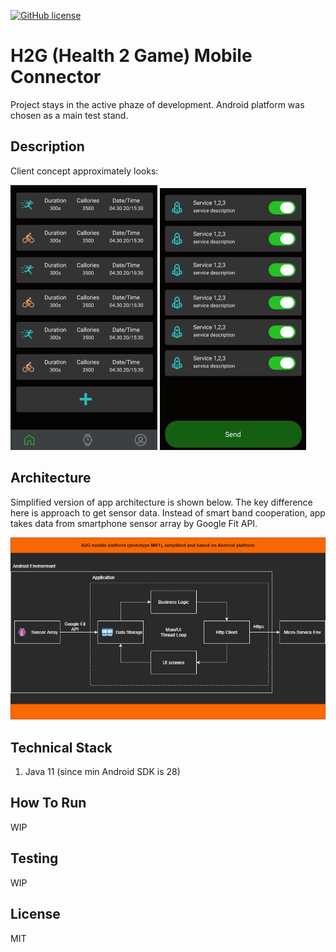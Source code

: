 [![GitHub license](https://img.shields.io/github/license/mashape/apistatus.svg)](https://github.com/Spayker/h2g-mobile-connector/blob/master/LICENSE)

# H2G (Health 2 Game) Mobile Connector

Project stays in the active phaze of development. Android platform was chosen as a main test stand.

## Description
Client concept approximately looks:

![alt text](resources/ux/h2g_activity_list.jpg)
![alt text](resources/ux/h2g_service_list.jpg)

## Architecture

Simplified version of app architecture is shown below. The key difference here is approach to get sensor data.
Instead of smart band cooperation, app takes data from smartphone sensor array by Google Fit API. </br>

![alt text](resources/arch/H2G_mobile_connector_redesign.jpg)

## Technical Stack
1) Java 11 (since min Android SDK is 28)

## How To Run
WIP

## Testing
WIP

## License
MIT